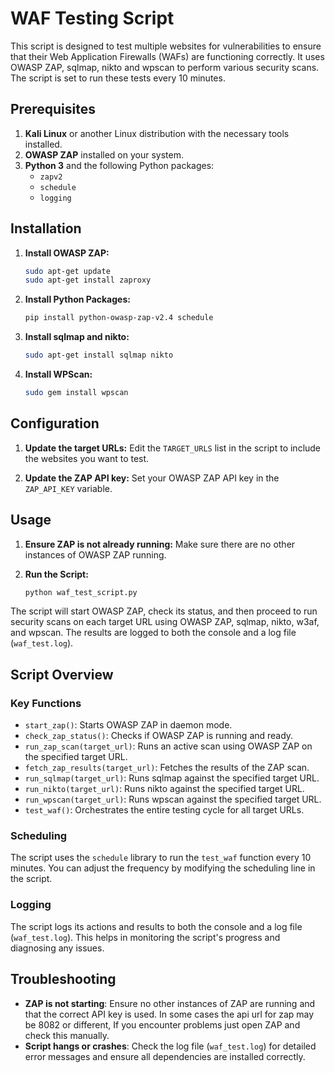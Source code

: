 
# WAF Testing Script

This script is designed to test multiple websites for vulnerabilities to ensure that their Web Application Firewalls (WAFs) are functioning correctly. It uses OWASP ZAP, sqlmap, nikto and wpscan to perform various security scans. The script is set to run these tests every 10 minutes.

## Prerequisites

1. **Kali Linux** or another Linux distribution with the necessary tools installed.
2. **OWASP ZAP** installed on your system.
3. **Python 3** and the following Python packages:
   - `zapv2`
   - `schedule`
   - `logging`

## Installation

1. **Install OWASP ZAP:**
   ```bash
   sudo apt-get update
   sudo apt-get install zaproxy
   ```

2. **Install Python Packages:**
   ```bash
   pip install python-owasp-zap-v2.4 schedule
   ```

3. **Install sqlmap and nikto:**
   ```bash
   sudo apt-get install sqlmap nikto
   ```

6. **Install WPScan:**
   ```bash
   sudo gem install wpscan
   ```

## Configuration

1. **Update the target URLs:**
   Edit the `TARGET_URLS` list in the script to include the websites you want to test.

2. **Update the ZAP API key:**
   Set your OWASP ZAP API key in the `ZAP_API_KEY` variable.

## Usage

1. **Ensure ZAP is not already running:**
   Make sure there are no other instances of OWASP ZAP running.

2. **Run the Script:**
   ```bash
   python waf_test_script.py
   ```

The script will start OWASP ZAP, check its status, and then proceed to run security scans on each target URL using OWASP ZAP, sqlmap, nikto, w3af, and wpscan. The results are logged to both the console and a log file (`waf_test.log`).

## Script Overview

### Key Functions

- `start_zap()`: Starts OWASP ZAP in daemon mode.
- `check_zap_status()`: Checks if OWASP ZAP is running and ready.
- `run_zap_scan(target_url)`: Runs an active scan using OWASP ZAP on the specified target URL.
- `fetch_zap_results(target_url)`: Fetches the results of the ZAP scan.
- `run_sqlmap(target_url)`: Runs sqlmap against the specified target URL.
- `run_nikto(target_url)`: Runs nikto against the specified target URL.
- `run_wpscan(target_url)`: Runs wpscan against the specified target URL.
- `test_waf()`: Orchestrates the entire testing cycle for all target URLs.

### Scheduling

The script uses the `schedule` library to run the `test_waf` function every 10 minutes. You can adjust the frequency by modifying the scheduling line in the script.

### Logging

The script logs its actions and results to both the console and a log file (`waf_test.log`). This helps in monitoring the script's progress and diagnosing any issues.

## Troubleshooting

- **ZAP is not starting**: Ensure no other instances of ZAP are running and that the correct API key is used. In some cases the api url for zap may be 8082 or different, If you encounter problems just open ZAP and check this manually.
- **Script hangs or crashes**: Check the log file (`waf_test.log`) for detailed error messages and ensure all dependencies are installed correctly.
